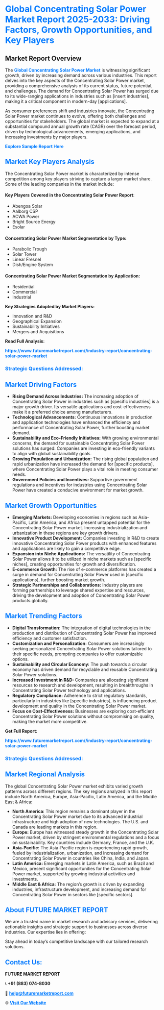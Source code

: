 <h1 style="color: #007BFF;">Global Concentrating Solar Power Market Report 2025-2033: Driving Factors, Growth Opportunities, and Key Players</h1>

<section id="overview">
<h2>Market Report Overview</h2>
<p>The <a href="https://www.futuremarketreport.com//industry-report/concentrating-solar-power-market" style="color: #007BFF; text-decoration: none;"><strong>Global Concentrating Solar Power Market</strong></a> is witnessing significant growth, driven by increasing demand across various industries. This report delves into the key aspects of the Concentrating Solar Power market, providing a comprehensive analysis of its current status, future potential, and challenges. The demand for Concentrating Solar Power has surged due to its wide-ranging applications in industries such as [insert industries], making it a critical component in modern-day [applications].</p>
<p>As consumer preferences shift and industries innovate, the Concentrating Solar Power market continues to evolve, offering both challenges and opportunities for stakeholders. The global market is expected to expand at a substantial compound annual growth rate (CAGR) over the forecast period, driven by technological advancements, emerging applications, and increasing investments by major players.</p>
</section>

<section id="overview">
<p><a href="https://www.futuremarketreport.com//request-sample/reportId=85611" style="color: #007BFF; text-decoration: none;"><strong>Explore Sample Report Here</strong></a></p>
</section>

<section id="key-players">
<h2 style="color: #007BFF;">Market Key Players Analysis</h2>
<p>The Concentrating Solar Power market is characterized by intense competition among key players striving to capture a larger market share. Some of the leading companies in the market include:</p>
<h4>Key Players Covered in the Concentrating Solar Power Report:</h4>
<ul><li>Abengoa Solar</li><li>Aalborg CSP</li><li>ACWA Power</li><li>Bright Source Energy</li><li>Esolar</li></ul>
<h4>Concentrating Solar Power Market Segmentation by Type:</h4>
<ul><li>Parabolic Trough</li><li>Solar Tower</li><li>Linear Fresnel</li><li>Dish/Engine System</li></ul>

<h4>Concentrating Solar Power Market Segmentation by Application:</h4>
<ul><li>Residential</li><li>Commercial</li><li>Industrial</li></ul>
<p><strong>Key Strategies Adopted by Market Players:</strong></p>
<ul>
<li>Innovation and R&D</li>
<li>Geographical Expansion</li>
<li>Sustainability Initiatives</li>
<li>Mergers and Acquisitions</li>
</ul>
</section>

<section>
<p><strong>Read Full Analysis: </strong></p><a href="https://www.futuremarketreport.com//industry-report/concentrating-solar-power-market" style="color: #007BFF; text-decoration: none;"><strong>https://www.futuremarketreport.com//industry-report/concentrating-solar-power-market</strong></a>
<h3 style="color: #007BFF;">Strategic Questions Addressed:</h3>
</section>

<section id="driving-factors">
<h2 style="color: #007BFF;">Market Driving Factors</h2>
<ul>
<li><strong>Rising Demand Across Industries:</strong> The increasing adoption of Concentrating Solar Power in industries such as [specific industries] is a major growth driver. Its versatile applications and cost-effectiveness make it a preferred choice among manufacturers.</li>
<li><strong>Technological Advancements:</strong> Continuous innovations in production and application technologies have enhanced the efficiency and performance of Concentrating Solar Power, further boosting market demand.</li>
<li><strong>Sustainability and Eco-Friendly Initiatives:</strong> With growing environmental concerns, the demand for sustainable Concentrating Solar Power solutions has surged. Companies are investing in eco-friendly variants to align with global sustainability goals.</li>
<li><strong>Growing Population and Urbanization:</strong> The rising global population and rapid urbanization have increased the demand for [specific products], where Concentrating Solar Power plays a vital role in meeting consumer needs.</li>
<li><strong>Government Policies and Incentives:</strong> Supportive government regulations and incentives for industries using Concentrating Solar Power have created a conducive environment for market growth.</li>
</ul>
</section>

<section id="growth-opportunities">
<h2 style="color: #007BFF;">Market Growth Opportunities</h2>
<ul>
<li><strong>Emerging Markets:</strong> Developing economies in regions such as Asia-Pacific, Latin America, and Africa present untapped potential for the Concentrating Solar Power market. Increasing industrialization and urbanization in these regions are key growth drivers.</li>
<li><strong>Innovative Product Development:</strong> Companies investing in R&D to create innovative Concentrating Solar Power products with enhanced features and applications are likely to gain a competitive edge.</li>
<li><strong>Expansion into Niche Applications:</strong> The versatility of Concentrating Solar Power allows it to be utilized in niche markets such as [specific niches], creating opportunities for growth and diversification.</li>
<li><strong>E-commerce Growth:</strong> The rise of e-commerce platforms has created a surge in demand for Concentrating Solar Power used in [specific applications], further boosting market growth.</li>
<li><strong>Strategic Partnerships and Collaborations:</strong> Industry players are forming partnerships to leverage shared expertise and resources, driving the development and adoption of Concentrating Solar Power products globally.</li>
</ul>
</section>

<section id="trending-factors">
<h2 style="color: #007BFF;">Market Trending Factors</h2>
<ul>
<li><strong>Digital Transformation:</strong> The integration of digital technologies in the production and distribution of Concentrating Solar Power has improved efficiency and customer satisfaction.</li>
<li><strong>Customization and Personalization:</strong> Consumers are increasingly seeking personalized Concentrating Solar Power solutions tailored to their specific needs, prompting companies to offer customizable options.</li>
<li><strong>Sustainability and Circular Economy:</strong> The push towards a circular economy has driven demand for recyclable and reusable Concentrating Solar Power solutions.</li>
<li><strong>Increased Investment in R&D:</strong> Companies are allocating significant resources to research and development, resulting in breakthroughs in Concentrating Solar Power technology and applications.</li>
<li><strong>Regulatory Compliance:</strong> Adherence to strict regulatory standards, particularly in industries like [specific industries], is influencing product development and quality in the Concentrating Solar Power market.</li>
<li><strong>Focus on Cost-Effectiveness:</strong> Businesses are exploring cost-efficient Concentrating Solar Power solutions without compromising on quality, making the market more competitive.</li>
</ul>
</section>

<section>
<p><strong>Get Full Report: </strong></p><a href="https://www.futuremarketreport.com//industry-report/concentrating-solar-power-market" style="color: #007BFF; text-decoration: none;"><strong>https://www.futuremarketreport.com//industry-report/concentrating-solar-power-market</strong></a>
<h3 style="color: #007BFF;">Strategic Questions Addressed:</h3>
</section>


<section id="regional-analysis">
<h2 style="color: #007BFF;">Market Regional Analysis</h2>
<p>The global Concentrating Solar Power market exhibits varied growth patterns across different regions. The key regions analyzed in this report include North America, Europe, Asia-Pacific, Latin America, and the Middle East & Africa:</p>
<ul>
<li><strong>North America:</strong> This region remains a dominant player in the Concentrating Solar Power market due to its advanced industrial infrastructure and high adoption of new technologies. The U.S. and Canada are leading markets in this region.</li>
<li><strong>Europe:</strong> Europe has witnessed steady growth in the Concentrating Solar Power market, driven by stringent environmental regulations and a focus on sustainability. Key countries include Germany, France, and the U.K.</li>
<li><strong>Asia-Pacific:</strong> The Asia-Pacific region is experiencing rapid growth, fueled by industrialization, urbanization, and increasing demand for Concentrating Solar Power in countries like China, India, and Japan.</li>
<li><strong>Latin America:</strong> Emerging markets in Latin America, such as Brazil and Mexico, present significant opportunities for the Concentrating Solar Power market, supported by growing industrial activities and investments.</li>
<li><strong>Middle East & Africa:</strong> The region’s growth is driven by expanding industries, infrastructure development, and increasing demand for Concentrating Solar Power in sectors like [specific sectors].</li>
</ul>
</section>

<footer>
<h2 style="color: #007BFF;">About FUTURE MARKET REPORT</h2>
<p>We are a trusted name in market research and advisory services, delivering actionable insights and strategic support to businesses across diverse industries. Our expertise lies in offering:</p>

<p>Stay ahead in today’s competitive landscape with our tailored research solutions.</p>

<h2 style="color: #007BFF;">Contact Us:</h2>
<p><strong>FUTURE MARKET REPORT</strong></p>
<p>📞 <strong>+91 (883) 074-8030</strong></p>
<p>📧 <strong><a href="mailto:help@futuremarketreport.com" style="color: #007BFF;">help@futuremarketreport.com</a></strong></p>
<p>🌐 <strong><a href="https://www.futuremarketreport.com/" style="color: #007BFF;">Visit Our Website</a></strong></p>
</footer>